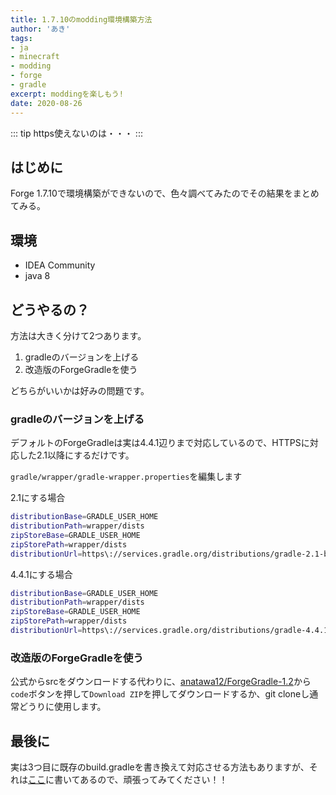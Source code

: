 ```yaml
---
title: 1.7.10のmodding環境構築方法
author: 'あき'
tags:
- ja
- minecraft
- modding
- forge
- gradle
excerpt: moddingを楽しもう!
date: 2020-08-26
---
```


<!-- more -->

::: tip
https使えないのは・・・
:::
<TOC />

## はじめに

Forge 1.7.10で環境構築ができないので、色々調べてみたのでその結果をまとめてみる。

## 環境

- IDEA Community
- java 8

## どうやるの？

方法は大きく分けて2つあります。

1. gradleのバージョンを上げる
2. 改造版のForgeGradleを使う

どちらがいいかは好みの問題です。

### gradleのバージョンを上げる

デフォルトのForgeGradleは実は4.4.1辺りまで対応しているので、HTTPSに対応した2.1以降にするだけです。

``gradle/wrapper/gradle-wrapper.properties``を編集します

2.1にする場合

```sh
distributionBase=GRADLE_USER_HOME
distributionPath=wrapper/dists
zipStoreBase=GRADLE_USER_HOME
zipStorePath=wrapper/dists
distributionUrl=https\://services.gradle.org/distributions/gradle-2.1-bin.zip
```

4.4.1にする場合

```sh
distributionBase=GRADLE_USER_HOME
distributionPath=wrapper/dists
zipStoreBase=GRADLE_USER_HOME
zipStorePath=wrapper/dists
distributionUrl=https\://services.gradle.org/distributions/gradle-4.4.1-bin.zip
```

### 改造版のForgeGradleを使う

公式からsrcをダウンロードする代わりに、[anatawa12/ForgeGradle-1.2](https://github.com/anatawa12/ForgeGradle-example)から``code``ボタンを押して``Download ZIP``を押してダウンロードするか、git cloneし通常どうりに使用します。

## 最後に

実は3つ目に既存のbuild.gradleを書き換えて対応させる方法もありますが、それは[ここ](https://github.com/anatawa12/ForgeGradle-1.2#how-to-use-this-forgegradle-instead-of-official-forgegradle)に書いてあるので、頑張ってみてください！！

